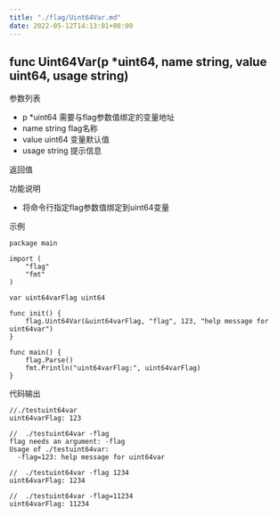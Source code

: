 ```yaml
---
title: "./flag/Uint64Var.md"
date: 2022-05-12T14:13:01+08:00
---
```

## func Uint64Var(p *uint64, name string, value uint64, usage string)

参数列表
- p *uint64 需要与flag参数值绑定的变量地址
- name string  flag名称
- value uint64 变量默认值
- usage string 提示信息

返回值

功能说明
- 将命令行指定flag参数值绑定到uint64变量

示例
    
    package main
    
    import (
    	"flag"
    	"fmt"
    )
    
    var uint64varFlag uint64
    
    func init() {
    	flag.Uint64Var(&uint64varFlag, "flag", 123, "help message for uint64var")
    }
    
    func main() {
    	flag.Parse()
    	fmt.Println("uint64varFlag:", uint64varFlag)
    }


代码输出
        
    //./testuint64var 
    uint64varFlag: 123
    
    //  ./testuint64var -flag 
    flag needs an argument: -flag
    Usage of ./testuint64var:
      -flag=123: help message for uint64var
    
    //  ./testuint64var -flag 1234
    uint64varFlag: 1234
    
    //  ./testuint64var -flag=11234  
    uint64varFlag: 11234
